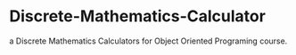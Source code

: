 # Discrete-Mathematics-Calculator
a Discrete Mathematics Calculators for Object Oriented Programing course.
